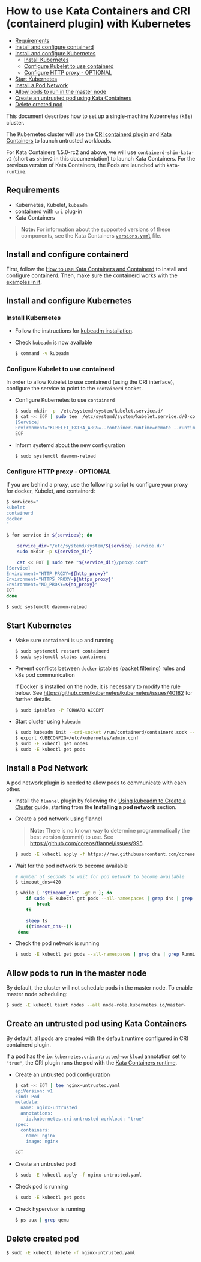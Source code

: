 # How to use Kata Containers and CRI (containerd plugin) with Kubernetes

* [Requirements](#requirements)
* [Install and configure containerd](#install-and-configure-containerd)
* [Install and configure Kubernetes](#install-and-configure-kubernetes)
    * [Install Kubernetes](#install-kubernetes)
    * [Configure Kubelet to use containerd](#configure-kubelet-to-use-containerd)
    * [Configure HTTP proxy - OPTIONAL](#configure-http-proxy---optional)
* [Start Kubernetes](#start-kubernetes)
* [Install a Pod Network](#install-a-pod-network)
* [Allow pods to run in the master node](#allow-pods-to-run-in-the-master-node)
* [Create an untrusted pod using Kata Containers](#create-an-untrusted-pod-using-kata-containers)
* [Delete created pod](#delete-created-pod)

This document describes how to set up a single-machine Kubernetes (k8s) cluster.

The Kubernetes cluster will use the
[CRI containerd plugin](https://github.com/containerd/cri) and
[Kata Containers](https://katacontainers.io) to launch untrusted workloads.

For Kata Containers 1.5.0-rc2 and above, we will use `containerd-shim-kata-v2` (short as `shimv2` in this documentation)
to launch Kata Containers. For the previous version of Kata Containers, the Pods are launched with `kata-runtime`.

## Requirements

- Kubernetes, Kubelet, `kubeadm`
- containerd with `cri` plug-in
- Kata Containers

> **Note:** For information about the supported versions of these components,
> see the  Kata Containers
> [`versions.yaml`](https://github.com/kata-containers/runtime/blob/master/versions.yaml)
> file.

## Install and configure containerd

First, follow the [How to use Kata Containers and Containerd](containerd-kata.md) to install and configure containerd. 
Then, make sure the containerd works with the [examples in it](containerd-kata.md#run).

## Install and configure Kubernetes

### Install Kubernetes

- Follow the instructions for
  [kubeadm installation](https://kubernetes.io/docs/setup/independent/install-kubeadm/).

- Check `kubeadm` is now available

  ```bash
  $ command -v kubeadm
  ```

### Configure Kubelet to use containerd

In order to allow Kubelet to use containerd (using the CRI interface), configure the service to point to the `containerd` socket.

- Configure Kubernetes to use `containerd`

  ```bash
  $ sudo mkdir -p  /etc/systemd/system/kubelet.service.d/
  $ cat << EOF | sudo tee  /etc/systemd/system/kubelet.service.d/0-containerd.conf
  [Service]                                                 
  Environment="KUBELET_EXTRA_ARGS=--container-runtime=remote --runtime-request-timeout=15m --container-runtime-endpoint=unix:///run/containerd/containerd.sock"
  EOF
  ```

- Inform systemd about the new configuration

  ```bash
  $ sudo systemctl daemon-reload
  ```

### Configure HTTP proxy - OPTIONAL

If you are behind a proxy, use the following script to configure your proxy for docker, Kubelet, and containerd:

```bash
$ services="
kubelet
containerd
docker
"

$ for service in ${services}; do

    service_dir="/etc/systemd/system/${service}.service.d/"
    sudo mkdir -p ${service_dir}

    cat << EOT | sudo tee "${service_dir}/proxy.conf"
[Service]
Environment="HTTP_PROXY=${http_proxy}"
Environment="HTTPS_PROXY=${https_proxy}"
Environment="NO_PROXY=${no_proxy}"
EOT
done

$ sudo systemctl daemon-reload
```

## Start Kubernetes

- Make sure `containerd` is up and running

  ```bash
  $ sudo systemctl restart containerd
  $ sudo systemctl status containerd
  ```

- Prevent conflicts between `docker` iptables (packet filtering) rules and k8s pod communication

  If Docker is installed on the node, it is necessary to modify the rule
  below. See https://github.com/kubernetes/kubernetes/issues/40182 for further
  details.

  ```bash
  $ sudo iptables -P FORWARD ACCEPT
  ```

- Start cluster using `kubeadm`

  ```bash
  $ sudo kubeadm init --cri-socket /run/containerd/containerd.sock --pod-network-cidr=10.244.0.0/16
  $ export KUBECONFIG=/etc/kubernetes/admin.conf
  $ sudo -E kubectl get nodes
  $ sudo -E kubectl get pods
  ```

## Install a Pod Network

A pod network plugin is needed to allow pods to communicate with each other.

- Install the `flannel` plugin by following the
  [Using kubeadm to Create a Cluster](https://kubernetes.io/docs/setup/independent/create-cluster-kubeadm/#instructions)
  guide, starting from the **Installing a pod network** section.

- Create a pod network using flannel

  > **Note:** There is no known way to determine programmatically the best version (commit) to use.
  > See https://github.com/coreos/flannel/issues/995.

  ```bash
  $ sudo -E kubectl apply -f https://raw.githubusercontent.com/coreos/flannel/master/Documentation/kube-flannel.yml
  ```

- Wait for the pod network to become available

  ```bash
  # number of seconds to wait for pod network to become available
  $ timeout_dns=420

  $ while [ "$timeout_dns" -gt 0 ]; do
      if sudo -E kubectl get pods --all-namespaces | grep dns | grep Running; then
          break
      fi

      sleep 1s
      ((timeout_dns--))
   done
  ```

- Check the pod network is running

  ```bash
  $ sudo -E kubectl get pods --all-namespaces | grep dns | grep Running && echo "OK" || ( echo "FAIL" && false )
  ```

## Allow pods to run in the master node

By default, the cluster will not schedule pods in the master node. To enable master node scheduling:

```bash
$ sudo -E kubectl taint nodes --all node-role.kubernetes.io/master-
```

## Create an untrusted pod using Kata Containers

By default, all pods are created with the default runtime configured in CRI containerd plugin.

If a pod has the `io.kubernetes.cri.untrusted-workload` annotation set to `"true"`, the CRI plugin runs the pod with the
[Kata Containers runtime](https://github.com/kata-containers/runtime/blob/master/README.md).

- Create an untrusted pod configuration

  ```bash
  $ cat << EOT | tee nginx-untrusted.yaml
  apiVersion: v1
  kind: Pod
  metadata:
    name: nginx-untrusted
    annotations:
      io.kubernetes.cri.untrusted-workload: "true"
  spec:
    containers:
    - name: nginx
      image: nginx
      
  EOT
  ```

- Create an untrusted pod
  ```bash
  $ sudo -E kubectl apply -f nginx-untrusted.yaml
  ```

- Check pod is running

  ```bash
  $ sudo -E kubectl get pods
  ```

- Check hypervisor is running
  ```bash
  $ ps aux | grep qemu
  ```

## Delete created pod

```bash
$ sudo -E kubectl delete -f nginx-untrusted.yaml
```
